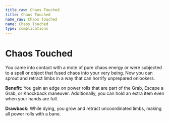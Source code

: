 ```yaml
---
title_raw: Chaos Touched
title: Chaos Touched
name_raw: Chaos Touched
name: Chaos Touched
type: complications
---
```


# Chaos Touched

You came into contact with a mote of pure chaos energy or were subjected to a spell or object that fused chaos into your very being. Now you can sprout and retract limbs in a way that can horrify unprepared onlookers.

**Benefit:** You gain an edge on power rolls that are part of the Grab, Escape a Grab, or Knockback maneuver. Additionally, you can hold an extra item even when your hands are full.

**Drawback:** While dying, you grow and retract uncoordinated limbs, making all power rolls with a bane.
